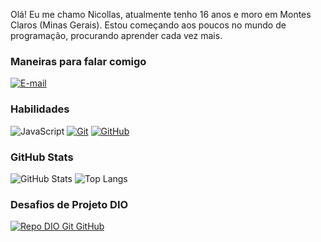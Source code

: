 Olá! Eu me chamo Nicollas, atualmente tenho 16 anos e moro em Montes Claros (Minas Gerais). Estou começando aos poucos no mundo de programação, procurando aprender cada vez mais.

### Maneiras para falar comigo


[![E-mail](https://img.shields.io/badge/-Email-000?style=for-the-badge&logo=microsoft-outlook&logoColor=E94D5F)](niclw.contact@gmail.com)

### Habilidades

![JavaScript](https://img.shields.io/badge/JavaScript-000?style=for-the-badge&logo=javascript&logoColor=30A3DC)
[![Git](https://img.shields.io/badge/Git-000?style=for-the-badge&logo=git&logoColor=E94D5F)](https://git-scm.com/doc)
[![GitHub](https://img.shields.io/badge/GitHub-000?style=for-the-badge&logo=github&logoColor=30A3DC)](https://docs.github.com/)

### GitHub Stats

![GitHub Stats](https://github-readme-stats.vercel.app/api?username=youngn1cc&theme=transparent&bg_color=000&border_color=30A3DC&show_icons=true&icon_color=30A3DC&title_color=E94D5F&text_color=FFF)
![Top Langs](https://github-readme-stats-git-masterrstaa-rickstaa.vercel.app/api/top-langs/?username=abacatgm&layout=compact&bg_color=000&border_color=30A3DC&title_color=E94D5F&text_color=FFF)

### Desafios de Projeto DIO

[![Repo DIO Git GitHub](https://github-readme-stats.vercel.app/api/pin/?username=youngn1cc&repo=dio-lab-open-source&bg_color=000&border_color=30A3DC&show_icons=true&icon_color=30A3DC&title_color=E94D5F&text_color=FFF)](https://github.com/elidianaandrade/dio-lab-open-source)


  </tbody>
  <tfoot></tfoot>
</table>
